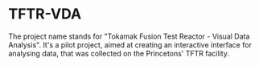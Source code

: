 # TFTR-VDA
The project name stands for "Tokamak Fusion Test Reactor - Visual Data Analysis".
It's a pilot project, aimed at creating an interactive interface for analysing data,
that was collected on the Princetons' TFTR facility.
